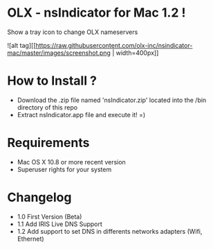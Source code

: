 OLX - nsIndicator for Mac 1.2 !
===============

Show a tray icon to change OLX nameservers

![alt tag][[https://raw.githubusercontent.com/olx-inc/nsindicator-mac/master/images/screenshot.png | width=400px]]

How to Install ?
===============

- Download the .zip file named 'nsIndicator.zip' located into the /bin directory of this repo
- Extract nsIndicator.app file and execute it! =)

Requirements
===============
- Mac OS X 10.8 or more recent version
- Superuser rights for your system

Changelog
===============
- 1.0 First Version (Beta)
- 1.1 Add IRIS Live DNS Support
- 1.2 Add support to set DNS in differents networks adapters (Wifi, Ethernet)
